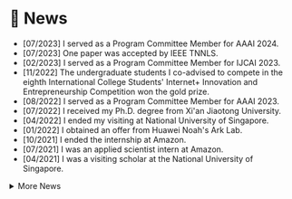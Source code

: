 # 📰 News
- [07/2023] I served as a Program Committee Member for AAAI 2024.
- [07/2023] One paper was accepted by IEEE TNNLS.
- [02/2023] I served as a Program Committee Member for IJCAI 2023.
- [11/2022] The undergraduate students I co-advised to compete in the eighth International College Students' Internet+ Innovation and Entrepreneurship Competition won the gold prize.
- [08/2022] I served as a Program Committee Member for AAAI 2023.
- [07/2022] I received my Ph.D. degree from Xi'an Jiaotong University.
- [04/2022] I ended my visiting at National University of Singapore.
- [01/2022] I obtained an offer from Huawei Noah's Ark Lab.
- [10/2021] I ended the internship at Amazon.
- [07/2021] I was an applied scientist intern at Amazon.
- [04/2021] I was a visiting scholar at the National University of Singapore.
<details>
  <summary>More News</summary>
  <pre> 
  9. [02/2023] I served as a Program Committee Member for IJCAI 2023.
  8. [11/2022] The undergraduate students I co-advised to compete in the eighth International College Students' Internet+ Innovation and Entrepreneurship Competition won the gold prize.
  7. [08/2022] I served as Program Committee Member for AAAI 2023.
  6. [07/2022] I received my Ph.D. degree from Xi'an Jiaotong University.
  5. [04/2022] I ended my visiting at National University of Singapore.
  4. [01/2022] I obtained an offer from Huawei Noah's Ark Lab.
  3. [10/2021] I ended the internship at Amazon.
  2. [07/2021] I was an applied scientist intern at Amazon.
  1. [04/2021] I was a visiting scholar at the National University of Singapore.
  </pre>
</details>